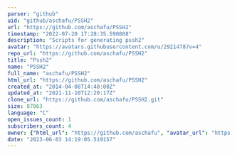 ```yaml
---
parser: "github"
uid: "github/aschafu/PSSH2"
url: "https://github.com/aschafu/PSSH2"
timestamp: "2022-07-20 17:28:35.590808"
description: "Scripts for generating pssh2"
avatar: "https://avatars.githubusercontent.com/u/2921478?v=4"
repo_url: "https://github.com/aschafu/PSSH2"
title: "Pssh2"
name: "PSSH2"
full_name: "aschafu/PSSH2"
html_url: "https://github.com/aschafu/PSSH2"
created_at: "2014-04-08T14:40:00Z"
updated_at: "2021-11-10T12:20:17Z"
clone_url: "https://github.com/aschafu/PSSH2.git"
size: 87063
language: "C"
open_issues_count: 1
subscribers_count: 4
owner: {"html_url": "https://github.com/aschafu", "avatar_url": "https://avatars.githubusercontent.com/u/2921478?v=4", "login": "aschafu", "type": "User"}
date: "2023-06-03 14:19:05.519157"
---
```

